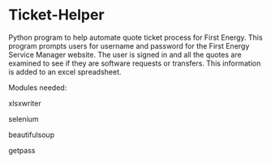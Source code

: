 # Ticket-Helper

Python program to help automate quote ticket process for First Energy. This program prompts users for username and password
for the First Energy Service Manager website. The user is signed in and all the quotes are examined to see if they are
software requests or transfers. This information is added to an excel spreadsheet.

Modules needed:

xlsxwriter

selenium

beautifulsoup

getpass
